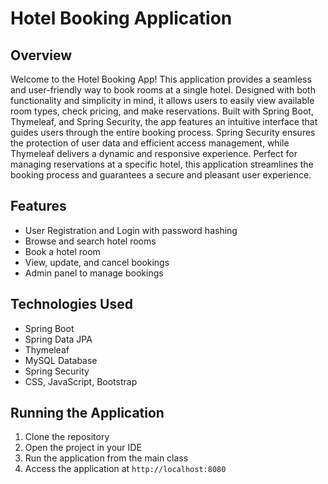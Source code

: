 # Hotel Booking Application

## Overview
Welcome to the Hotel Booking App! This application provides a seamless and user-friendly way to book rooms at a single hotel. Designed with both functionality and simplicity in mind, it allows users to easily view available room types, check pricing, and make reservations. Built with Spring Boot, Thymeleaf, and Spring Security, the app features an intuitive interface that guides users through the entire booking process. Spring Security ensures the protection of user data and efficient access management, while Thymeleaf delivers a dynamic and responsive experience. Perfect for managing reservations at a specific hotel, this application streamlines the booking process and guarantees a secure and pleasant user experience.

## Features
- User Registration and Login with password hashing
- Browse and search hotel rooms
- Book a hotel room
- View, update, and cancel bookings
- Admin panel to manage bookings

## Technologies Used
- Spring Boot
- Spring Data JPA
- Thymeleaf
- MySQL Database
- Spring Security
- CSS, JavaScript, Bootstrap

## Running the Application
1. Clone the repository
2. Open the project in your IDE
3. Run the application from the main class
4. Access the application at `http://localhost:8080`

